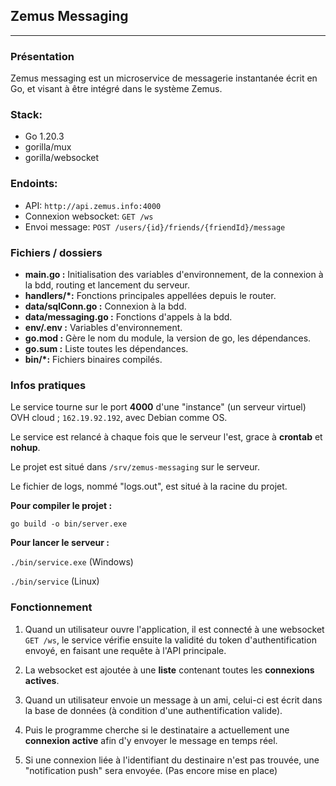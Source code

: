 ## Zemus Messaging 

----------
### Présentation
Zemus messaging est un microservice de messagerie instantanée écrit en Go, et visant à être intégré dans le système Zemus.

### Stack:
- Go 1.20.3
- gorilla/mux
- gorilla/websocket

### Endoints:
- API: ``http://api.zemus.info:4000``
- Connexion websocket: ``GET /ws``
- Envoi message: ``POST /users/{id}/friends/{friendId}/message``

### Fichiers / dossiers
- **main.go :** Initialisation des variables d'environnement, de la connexion à la bdd, routing et lancement du serveur.
- **handlers/*:** Fonctions principales appellées depuis le router.
- **data/sqlConn.go :** Connexion à la bdd.
- **data/messaging.go :** Fonctions d'appels à la bdd.
- **env/.env :** Variables d'environnement.
- **go.mod :** Gère le nom du module, la version de go, les dépendances.
- **go.sum :** Liste toutes les dépendances.
- **bin/*:** Fichiers binaires compilés.


### Infos pratiques

Le service tourne sur le port **4000** d'une "instance" (un serveur virtuel) OVH cloud ; ```162.19.92.192```, avec Debian comme OS.
<br/>

Le service est relancé à chaque fois que le serveur l'est, grace à **crontab** et **nohup**.

Le projet est situé dans ```/srv/zemus-messaging``` sur le serveur.

Le fichier de logs, nommé "logs.out", est situé à la racine du projet. 

**Pour compiler le projet :**

```go build -o bin/server.exe```

**Pour lancer le serveur :** 

```./bin/service.exe``` (Windows)

```./bin/service``` (Linux)



### Fonctionnement
1. Quand un utilisateur ouvre l'application, il est connecté à une websocket ```GET /ws```, le service vérifie ensuite la validité du token d'authentification envoyé, en faisant une requête à l'API principale. 

2) La websocket est ajoutée à une **liste** contenant toutes les **connexions actives**.

3. Quand un utilisateur envoie un message à un ami, celui-ci est écrit dans la base de données (à condition d'une authentification valide).

4) Puis le programme cherche si le destinataire a actuellement une **connexion active** afin d'y envoyer le message en temps réel.

5. Si une connexion liée à l'identifiant du destinaire n'est pas trouvée, une   "notification push" sera envoyée. (Pas encore mise en place)

